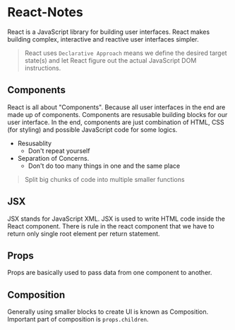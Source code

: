 # React-Notes

React is a JavaScript library for building user interfaces. React makes building complex, interactive and reactive user interfaces simpler.
> React uses ```Declarative Approach``` means we define the desired target state(s) and let React figure out the actual JavaScript DOM instructions.

## Components

React is all about "Components". Because all user interfaces in the end are made up of components. Components are resusable building blocks for our user interface. In the end, components are just combination of HTML, CSS (for styling) and possible JavaScript code for some logics.
* Resusablity
    * Don't repeat yourself
* Separation of Concerns.
    * Don't do too many things in one and the same place
> Split big chunks of code into multiple smaller functions

## JSX

JSX stands for JavaScript XML. JSX is used to write HTML code inside the React component. There is rule in the react component that we have to return only single root element per return statement.

## Props

Props are basically used to pass data from one component to another.

## Composition

Generally using smaller blocks to create UI is known as Composition. Important part of composition is `props.children`.


